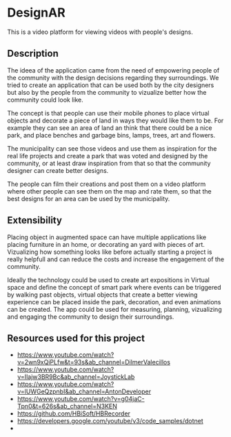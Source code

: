 # DesignAR
This is a video platform for viewing videos with people's designs.


## Description

The ideea of the application came from the need of empowering people of the community with the design decisions regarding they surroundings. We tried to create an application that can be used both by the city designers but also by the people from the community to vizualize better how the community could look like.

The concept is that people can use their mobile phones to place virtual objects and decorate a piece of land in ways they would like them to be. For example they can see an area of land an think that there could be a nice park, and place benches and garbage bins, lamps, trees, art and flowers.

The municipality can see those videos and use them as inspiration for the real life projects and create a park that was voted and designed by the community, or at least draw inspiration from that so that the community designer can create better designs.

The people can film their creations and  post them on a video platform where other people can see them on the map and rate them, so that the best designs for an area can be used by the municipality.

## Extensibility 

Placing object in augmented space can have multiple applications like placing furniture in an home, or decorating an yard with pieces of art. Vizualizing how something looks like before actually starting a project is really helpfull and can reduce the costs and increase the engagement of the community.

Ideally the technology could be used to create art expositions in Virtual space and define the concept of smart park where events can be triggered by walking past objects, virtual objects that create a better viewing experience can be placed inside the park, decoration, and even animations can be created. The app could be used for measuring, planning, vizualizing and engaging the community to design their surroundings.

## Resources used for this project

- https://www.youtube.com/watch?v=2wn9xQiPLfw&t=93s&ab_channel=DilmerValecillos
- https://www.youtube.com/watch?v=Ilajw3BR9Bc&ab_channel=JoystickLab
- https://www.youtube.com/watch?v=lUWGeQzpnbI&ab_channel=AntonDeveloper
- https://www.youtube.com/watch?v=g04jaC-Tpn0&t=626s&ab_channel=N3KEN
- https://github.com/HBiSoft/HBRecorder
- https://developers.google.com/youtube/v3/code_samples/dotnet
- 
